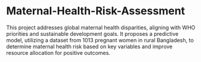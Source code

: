 # Maternal-Health-Risk-Assessment
This project addresses global maternal health disparities, aligning with WHO priorities and sustainable development goals. It proposes a predictive model, utilizing a dataset from 1013 pregnant women in rural Bangladesh, to determine maternal health risk based on key variables and improve resource allocation for positive outcomes.
